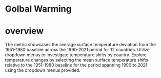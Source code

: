 # Golbal Warming

# overview 
The metric showcases the average surface temperature deviation from the 1951-1980 baseline across the 1990-2021 period for 12 countries. Utilize dropdown menus to investigate temperature shifts by country. Explore temperature changes by selecting the mean surface temperature shifts relative to the 1951-1980 baseline for the period spanning 1990 to 2021 using the dropdown menus provided.











